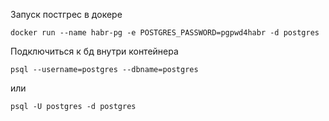 Запуск постгрес в докере
```
docker run --name habr-pg -e POSTGRES_PASSWORD=pgpwd4habr -d postgres
```

Подключиться к бд внутри контейнера
```
psql --username=postgres --dbname=postgres
```
или
```
psql -U postgres -d postgres
```
